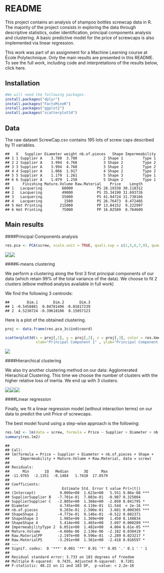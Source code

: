 # README

This project contains an analysis of shampoo bottles screwcap data in R.  
The majority of the project consists in exploring the data through descriptive statistics, oulier identification, principal components analysis and clustering. A basic predictive model for the price of screwcaps is also implemented via linear regression.

This work was part of an assignment for a Machine Learning course at École Polytechnique. Only the main results are presented in this README. To see the full work, including code and interpretations of the results below, click here.

Installation
----------------------


```r
#We will need the following packages.
install.packages("dplyr")
install.packages("FactoMineR")
install.packages("ggplot2")
install.packages("scatterplot3d")
```

Data
----------------------

The raw dataset ScrewCap.csv contains 195 lots of screw caps described by 11 variables.




```
##   X   Supplier Diameter weight nb.of.pieces   Shape Impermeability
## 1 1 Supplier A    3.780  3.780            2 Shape 1         Type 1
## 2 2 Supplier A    3.994  4.768            3 Shape 2         Type 2
## 3 3 Supplier A    3.994  4.768            3 Shape 2         Type 2
## 4 4 Supplier A    1.066  1.917            4 Shape 2         Type 2
## 5 5 Supplier A    1.179  1.261            5 Shape 3         Type 1
## 6 6 Supplier A    1.079  1.250            5 Shape 2         Type 1
##      Finishing Mature.Volume Raw.Material    Price    Length
## 1   Lacquering         60000           PS 28.19338 30.118312
## 2   Lacquering         49000           PS 35.34190 31.693726
## 3   Lacquering         55000           PS 41.94724 31.738166
## 4   Lacquering          1500           PS 26.76473  8.472485
## 5 Hot Printing        215000           PP 13.84152  9.222997
## 6 Hot Printing         75000           PP 16.02589  8.764609
```

Main results
----------------------




####Principal Components analysis




```r
res.pca <- PCA(screw, scale.unit = TRUE, quali.sup = c(1,5,6,7,9), quanti.sup = 10)
```

![](README_files/figure-html/unnamed-chunk-6-1.png)<!-- -->![](README_files/figure-html/unnamed-chunk-6-2.png)<!-- -->


####K-means clustering

We perform a clustering along the first 3 first principal components of our data (which retain 99% of the total variance of the data). We choose to fit 2 clusters (elbow method analysis available in full work)



We find the following 3 centroids:


```
##        Dim.1       Dim.2       Dim.3
## 1 -0.5458881  0.04781496 -0.01817239
## 2  4.5230724 -0.39618106  0.15057123
```

Here is a plot of the obtained clustering.


```r
proj <- data.frame(res.pca_3c$ind$coord)

scatterplot3d(x = proj[,1], y = proj[,2], z = proj[,3], color = res.kmeans$cluster,
              xlab="Principal Component 1" , ylab="Principal Component 2" , zlab="Principal Component 3" )
```

![](README_files/figure-html/unnamed-chunk-9-1.png)<!-- -->


####Hierarchical clustering

We also try another clustering method on our data: Agglomerated Hierachical Clustering. This time we choose the number of clusters with the higher relative loss of inertia. We end up with 3 clusters.

![](README_files/figure-html/unnamed-chunk-10-1.png)<!-- -->![](README_files/figure-html/unnamed-chunk-10-2.png)<!-- -->![](README_files/figure-html/unnamed-chunk-10-3.png)<!-- -->


####Linear regression

Finally, we fit a linear regression model (without interaction terms) on our data to predict the unit Price of screwcaps.  

The best model found using a step-wise approach is the following:


```r
res.lm2 <- lm(data = screw, formula = Price ~ Supplier + Diameter + nb.of.pieces + Shape + Impermeability + Mature.Volume + Raw.Material)
summary(res.lm2)
```

```
## 
## Call:
## lm(formula = Price ~ Supplier + Diameter + nb.of.pieces + Shape + 
##     Impermeability + Mature.Volume + Raw.Material, data = screw)
## 
## Residuals:
##      Min       1Q   Median       3Q      Max 
## -11.9765  -2.1351  -0.1484   1.7410  17.0579 
## 
## Coefficients:
##                        Estimate Std. Error t value Pr(>|t|)    
## (Intercept)           9.009e+00  1.623e+00   5.551 9.86e-08 ***
## SupplierSupplier B   -7.701e-01  7.803e-01  -0.987 0.325004    
## SupplierSupplier C   -2.805e+00  1.368e+00  -2.050 0.041795 *  
## Diameter              4.745e+00  4.110e-01  11.544  < 2e-16 ***
## nb.of.pieces          9.203e-01  2.500e-01   3.681 0.000305 ***
## ShapeShape 2         -4.773e-01  9.146e-01  -0.522 0.602371    
## ShapeShape 3          1.985e+00  1.369e+00   1.450 0.148834    
## ShapeShape 4          5.414e+00  1.465e+00   3.697 0.000289 ***
## ImpermeabilityType 2  6.051e+00  1.482e+00   4.084 6.61e-05 ***
## Mature.Volume        -4.660e-06  2.136e-06  -2.182 0.030419 *  
## Raw.MaterialPP       -2.197e+00  9.596e-01  -2.289 0.023217 *  
## Raw.MaterialPS       -3.291e+00  1.361e+00  -2.418 0.016597 *  
## ---
## Signif. codes:  0 '***' 0.001 '**' 0.01 '*' 0.05 '.' 0.1 ' ' 1
## 
## Residual standard error: 3.733 on 183 degrees of freedom
## Multiple R-squared:  0.7435,	Adjusted R-squared:  0.7281 
## F-statistic: 48.22 on 11 and 183 DF,  p-value: < 2.2e-16
```




